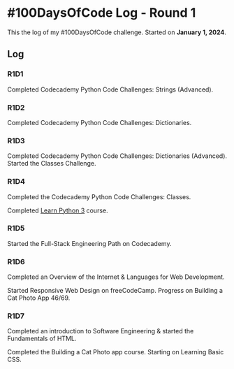 # #100DaysOfCode Log - Round 1 

This the log of my #100DaysOfCode challenge. Started on **January 1, 2024**.

## Log

### R1D1 
Completed Codecademy Python Code Challenges: Strings (Advanced).

### R1D2
Completed Codecademy Python Code Challenges: Dictionaries. 

### R1D3 
Completed Codecademy Python Code Challenges: Dictionaries (Advanced).
Started the Classes Challenge.

### R1D4
Completed the Codecademy Python Code Challenges: Classes.

Completed [Learn Python 3](https://www.codecademy.com/enrolled/courses/learn-python-3) course. 

### R1D5
Started the Full-Stack Engineering Path on Codecademy. 

### R1D6 
Completed an Overview of the Internet & Languages for Web Development. 

Started Responsive Web Design on freeCodeCamp. Progress on Building a Cat Photo App 46/69. 

### R1D7 
Completed an introduction to Software Engineering & started the Fundamentals of HTML.

Completed the Building a Cat Photo app course. Starting on Learning Basic CSS. 
